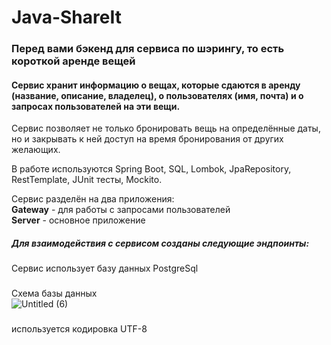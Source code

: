 # Java-ShareIt
### Перед вами бэкенд для сервиса по шэрингу, то есть короткой аренде вещей
#### Сервис хранит информацию о вещах, которые сдаются в аренду (название, описание, владелец), о пользователях (имя, почта) и о запросах пользователей на эти вещи.
Сервис позволяет не только бронировать вещь на определённые даты, но и закрывать к ней доступ на время бронирования от других желающих. <br>

В работе используются Spring Boot, SQL, Lombok, JpaRepository, RestTemplate, JUnit тесты, Mockito. <br>

Сервис разделён на два приложения: <br>
__Gateway__ - для работы с запросами пользователей <br>
__Server__ - основное приложение
##### Для взаимодействия с сервисом созданы следующие эндпоинты:







Сервис использует базу данных PostgreSql
###
Схема базы данных <br>
![Untitled (6)](https://user-images.githubusercontent.com/108333044/212437828-44934522-5034-4e55-9409-2fd98950f141.png)
###
используется кодировка UTF-8